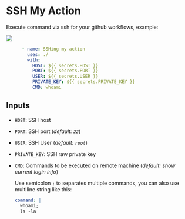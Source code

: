 # SSH My Action
Execute command via ssh for your github workflows, example:

![](https://github.com/fifsky/ssh-action/workflows/test/badge.svg)

```yaml
      - name: SSHing my action
        uses: ./
        with:
          HOST: ${{ secrets.HOST }}
          PORT: ${{ secrets.PORT }}
          USER: ${{ secrets.USER }}
          PRIVATE_KEY: ${{ secrets.PRIVATE_KEY }}
          CMD: whoami

```

## Inputs
- `HOST`: SSH host
- `PORT`: SSH port (*default: `22`*)
- `USER`: SSH User (*default: `root`*)
- `PRIVATE_KEY`: SSH raw private key
- `CMD`: Commands to be executed on remote machine (*default: show current login info*)

  Use semicolon `;` to separates multiple commands, 
  you can also use  multiline string like this:
  
  ```yaml
  command: |
    whoami;
    ls -la
  ```
